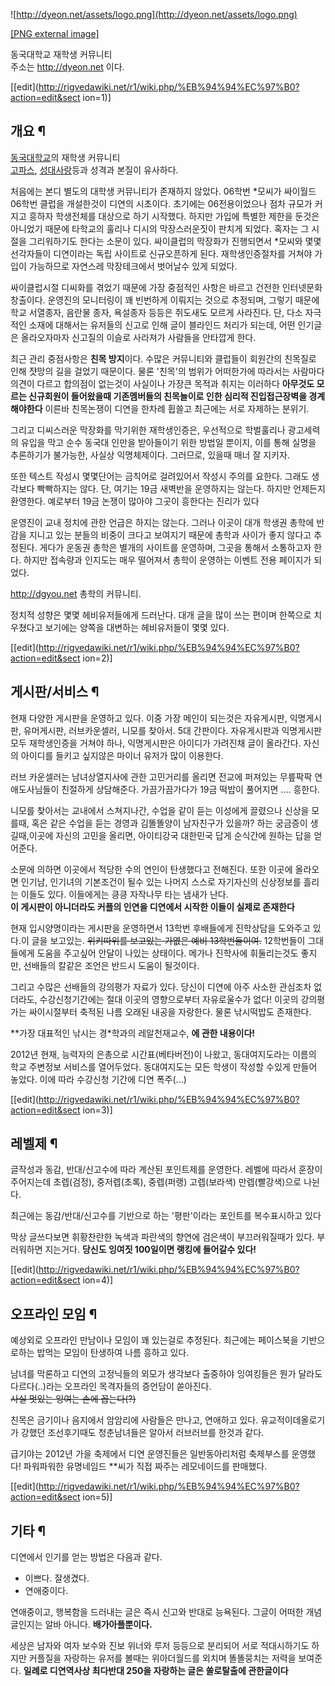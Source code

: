 ![http://dyeon.net/assets/logo.png](http://dyeon.net/assets/logo.png)

[[PNG external image]](http://dyeon.net/assets/logo.png)

동국대학교 재학생 커뮤니티  
주소는 <http://dyeon.net> 이다.

[[edit](http://rigvedawiki.net/r1/wiki.php/%EB%94%94%EC%97%B0?action=edit&sect
ion=1)]

## 개요 ¶

  

[동국대학교](%EB%8F%99%EA%B5%AD%EB%8C%80%ED%95%99%EA%B5%90.md)의 재학생 커뮤니티  
[고파스](%EA%B3%A0%ED%8C%8C%EC%8A%A4.md),
[성대사랑](%EC%84%B1%EB%8C%80%EC%82%AC%EB%9E%91.md)등과 성격과 본질이 유사하다.

  

처음에는 본디 별도의 대학생 커뮤니티가 존재하지 않았다. 06학번 *모씨가 싸이월드 06학번 클럽을 개설한것이 디연의 시초이다. 초기에는
06전용이었으나 점차 규모가 커지고 흥하자 학생전체를 대상으로 하기 시작했다. 하지만 가입에 특별한 제한을 둔것은 아니었기 때문에 타학교의
훌리나 디시의 막장스러운짓이 판치게 되었다. 혹자는 그 시절을 그리워하기도 한다는 소문이 있다. 싸이클럽의 막장화가 진행되면서 *모씨와 몇몇
선각자들이 디연이라는 독립 사이트로 신규오픈하게 된다. 재학생인증절차를 거쳐야 가입이 가능하므로 자연스레 막장테크에서 벗어날수 있게 되었다.

  

싸이클럽시절 디씨화를 겪었기 때문에 가장 중점적인 사항은 바르고 건전한 인터넷문화 창출이다. 운영진의 모니터링이 꽤 빈번하게 이뤄지는 것으로
추정되며, 그렇기 때문에 학교 서열종자, 음란물 종자, 욕설종자 등등은 쥐도새도 모르게 사라진다. 단, 다소 자극적인 소재에 대해서는
유저들의 신고로 인해 글이 블라인드 처리가 되는데, 어떤 인기글은 올라오자마자 신고질의 이슬로 사라져가 사람들을 안타깝게 한다.

  

최근 관리 중점사항은 **친목 방지**이다. 수많은 커뮤니티와 클럽들이 회원간의 친목질로 인해 쟛망의 길을 걸었기 때문이다. 물론 '친목'의
범위가 어떠한가에 따라서는 사람마다 의견이 다르고 합의점이 없는것이 사실이나 가장큰 목적과 취지는 이러하다 **아무것도 모르는 신규회원이
들어왔을때 기존멤버들의 친목놀이로 인한 심리적 진입접근장벽을 경계해야한다** 이른바 친목논쟁이 디연을 한차례 휩쓸고 최근에는 서로 자제하는
분위기.

  

그리고 디씨스러운 막장화를 막기위한 재학생인증은, 우선적으로 학벌훌리나 광고세력의 유입을 막고 순수 동국대 인만을 받아들이기 위한 방법일
뿐이지, 이를 통해 실명을 추론하기가 불가능한, 사실상 익명체제이다. 그러므로, 있을때 매너 잘 지키자.

  

또한 텍스트 작성시 몇몇단어는 금칙어로 걸려있어서 작성시 주의를 요한다. 그래도 생각보다 빡빡하지는 않다. 단, 여기는 19금 새벽반을
운영하지는 않는다. 하지만 언제든지 환영한다. 예로부터 19금 논쟁이 많아야 그곳이 흥한다는 진리가 있다

  

운영진이 교내 정치에 관한 언급은 하지는 않는다. 그러나 이곳이 대개 학생권 총학에 반감을 지니고 있는 분들의 비중이 크다고 보여지기 때문에
총학과 사이가 좋지 않다고 추정된다. 게다가 운동권 총학은 별개의 사이트를 운영하며, 그곳을 통해서 소통하고자 한다. 하지만 접속량과
인지도는 매우 떨어져서 총학이 운영하는 이벤트 전용 페이지가 되었다.

  

<http://dgyou.net> 총학의 커뮤니티.

  

정치적 성향은 몇몇 헤비유저들에게 드러난다. 대개 글을 많이 쓰는 편이며 한쪽으로 치우쳤다고 보기에는 양쪽을 대변하는 헤비유저들이 몇몇
있다.

  

[[edit](http://rigvedawiki.net/r1/wiki.php/%EB%94%94%EC%97%B0?action=edit&sect
ion=2)]

## 게시판/서비스 ¶

  

현재 다양한 게시판을 운영하고 있다. 이중 가장 메인이 되는것은 자유게시판, 익명게시판, 유머게시판, 러브카운셀러, 니모를 찾아서. 5대
간판이다. 자유게시판과 익명게시판 모두 재학생인증을 거쳐야 하나, 익명게시판은 아이디가 가려진채 글이 올라간다. 자신의 아이디를 들키고
싶지않은 마이너 유저가 많이 이용한다.

  

러브 카운셀러는 남녀상열지사에 관한 고민거리를 올리면 전교에 퍼져있는 무릎팍팍 연애도사님들이 친절하게 상담해준다. 가끔가끔가다가 19금
떡밥이 풀어지면 .... 흥한다.

  

니모를 찾아서는 교내에서 스쳐지나간, 수업을 같이 듣는 이성에게 끌렸으나 신상을 모를때, 혹은 같은 수업을 듣는 경영과 김똘똘양이 남자친구가
있을까? 하는 궁금증이 생길때,이곳에 자신의 고민을 올리면, 아이티강국 대한민국 답게 순식간에 원하는 답을 얻어준다.

  
  

소문에 의하면 이곳에서 적당한 수의 연인이 탄생했다고 전해진다. 또한 이곳에 올라오면 인기남, 인기녀의 기본조건이 될수 있는 나머지 스스로
자기자신의 신상정보를 흘리는 이들도 있다. 이들에게는 킁킁 자작나무 타는 냄새가 난다.  
**이 게시판이 아니더라도 커플의 인연을 디연에서 시작한 이들이 실제로 존재한다**

  

현재 입시양명이라는 게시판을 운영하면서 13학번 후배들에게 진학상담을 도와주고 있다.이 글을 보고있는. <del>위키따위를 보고있는 가엾은
예비 13학번들이여.</del> 12학번들이 그대들에게 도움을 주고싶어 안달이 나있는 상태이다. 메가나 진학사에 휘둘리는것도 좋지만,
선배들의 칼같은 조언은 반드시 도움이 될것이다.

  
  

그리고 수많은 선배들의 강의평가 자료가 있다. 당신이 디연에 아주 사소한 관심조차 없더라도, 수강신청기간에는 절대 이곳의 영향으로부터
자유로울수가 없다! 이곳의 강의평가는 싸이시절부터 축적된 나름 오래된 내공을 자랑한다. 물론 낚시떡밥도 존재한다.

  

**가장 대표적인 낚시는 경*학과의 레알천재교수, **에 관한 내용이다!**

  

2012년 현재, 능력자의 은총으로 시간표(베타버전)이 나왔고, 동대여지도라는 이름의 학교 주변정보 서비스를 열어두었다. 동대여지도는 모든
학생이 작성할 수있게 만들어 놓았다. 이에 따라 수강신청 기간에 디연 폭주(...)

  

[[edit](http://rigvedawiki.net/r1/wiki.php/%EB%94%94%EC%97%B0?action=edit&sect
ion=3)]

## 레벨제 ¶

  

글작성과 동감, 반대/신고수에 따라 계산된 포인트제를 운영한다. 레벨에 따라서 훈장이 주어지는데 초렙(검정), 중저렙(초록), 중렙(퍼랭)
고렙(보라색) 만렙(빨강색)으로 나뉜다.

  

최근에는 동감/반대/신고수를 기반으로 하는 '평판'이라는 포인트를 복수표시하고 있다

  

막상 글쓰다보면 휘황찬란한 녹색과 파란색의 향연에 검은색이 부끄러워질때가 있다. 부러워하면 지는거다. **당신도 잉여짓 100일이면 랭킹에
들어갈수 있다!**

  

[[edit](http://rigvedawiki.net/r1/wiki.php/%EB%94%94%EC%97%B0?action=edit&sect
ion=4)]

## 오프라인 모임 ¶

  

예상외로 오프라인 만남이나 모임이 꽤 있는걸로 추정된다. 최근에는 페이스북을 기반으로하는 밥먹는 모임이 탄생하여 나름 흥하고 있다.

  

남녀를 막론하고 디연의 고정닉들의 외모가 생각보다 출중하야 잉여킹들은 뭔가 달라도 다르다(..)라는 오프라인 목격자들의 증언담이 쏟아진다.  
<del>사실 멋있는 잉여는 손에 꼽는다(?)</del>

  

친목은 금기이나 음지에서 암암리에 사람들은 만나고, 연애하고 있다. 유교적이데올로기가 강했던 조선후기때도 청춘남녀들은 알아서 러브러브를
한것과 같다.

  

급기야는 2012년 가을 축제에서 디연 운영진들은 일반동아리처럼 축제부스를 운영했다! 파워파워한 유명네임드 **씨가 직접 짜주는 레모네이드를
판매했다.

  
  
  

[[edit](http://rigvedawiki.net/r1/wiki.php/%EB%94%94%EC%97%B0?action=edit&sect
ion=5)]

## 기타 ¶

  

디연에서 인기를 얻는 방법은 다음과 같다.

  

  * 이쁘다. 잘생겼다.
  * 연애중이다.  

연애중이고, 행복함을 드러내는 글은 즉시 신고와 반대로 능욕된다. 그글이 어떠한 개념글인지는 알바 아니다. **배가아플뿐이다.**

  

세상은 남자와 여자 보수와 진보 위너와 루저 등등으로 분리되어 서로 적대시하기도 하지만 커플질을 자랑하는 유저를 볼때는 위아더월드를 외치며
똘똘뭉치는 저력을 보여준다. **일례로 디연역사상 최다반대 250을 자랑하는 글은 쏠로탈출에 관한글이다**

